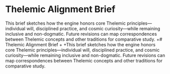 # Thelemic Alignment Brief

This brief sketches how the engine honors core Thelemic principles—individual will, disciplined practice, and cosmic curiosity—while remaining inclusive and non-dogmatic. Future revisions can map correspondences between Thelemic concepts and other traditions for comparative study.
+# Thelemic Alignment Brief
+
+This brief sketches how the engine honors core Thelemic principles—individual will, disciplined practice, and cosmic curiosity—while remaining inclusive and non-dogmatic. Future revisions can map correspondences between Thelemic concepts and other traditions for comparative study.

